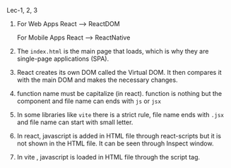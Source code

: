 Lec-1, 2, 3

1. For Web Apps
    React --> ReactDOM

   For Mobile Apps
    React --> ReactNative
2. The `index.html` is the main page that loads, which is why they are single-page applications (SPA).
3. React creates its own DOM called the Virtual DOM. It then compares it with the main DOM and makes the necessary changes.
4. function name must be capitalize (in react). function is nothing but the component and file name can ends with `js` or `jsx`
5. In some libraries like `vite` there is a strict rule, file name ends with `.jsx` and file name can start with small letter.
6. In react, javascript is added in HTML file through react-scripts but it is not shown in the HTML file. It can be seen through Inspect window.
7. In vite , javascript is loaded in HTML file through the script tag.